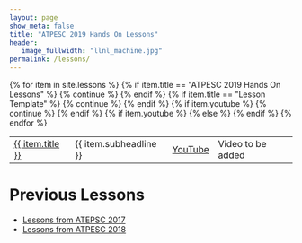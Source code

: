 ```yaml
---
layout: page
show_meta: false
title: "ATPESC 2019 Hands On Lessons"
header:
   image_fullwidth: "llnl_machine.jpg"
permalink: /lessons/
---
```


<table>
{% for item in site.lessons %}
    {% if item.title == "ATPESC 2019 Hands On Lessons" %}
        {% continue %}
    {% endif %}
    {% if item.title == "Lesson Template" %}
        {% continue %}
    {% endif %}
    {% if item.youtube %}
        {% continue %}
    {% endif %}
    <tr>
    <td><a href="{{ site.url }}{{ site.baseurl }}{{ item.url }}">{{ item.title }}</a></td>
    <td>{{ item.subheadline }}</td>
    {% if item.youtube %}
        <td><a href="{{ item.youtube }}">YouTube</a></td>
    {% else %}
        <td>Video to be added</td>
    {% endif %}
    </tr>
{% endfor %}
</table>

# Previous Lessons
* [Lessons from ATEPSC 2017](https://xsdk-project.github.io/HandsOnLessons/lessons/lessons.html)
* [Lessons from ATPESC 2018](https://xsdk-project.github.io/ATPESC2018HandsOnLessons/)
